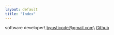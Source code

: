 ```yaml
---
layout: default
title: "Index"
---
```


software developer\\
byusticode@gmail.com\\
[Github](https://github.com/byusti)